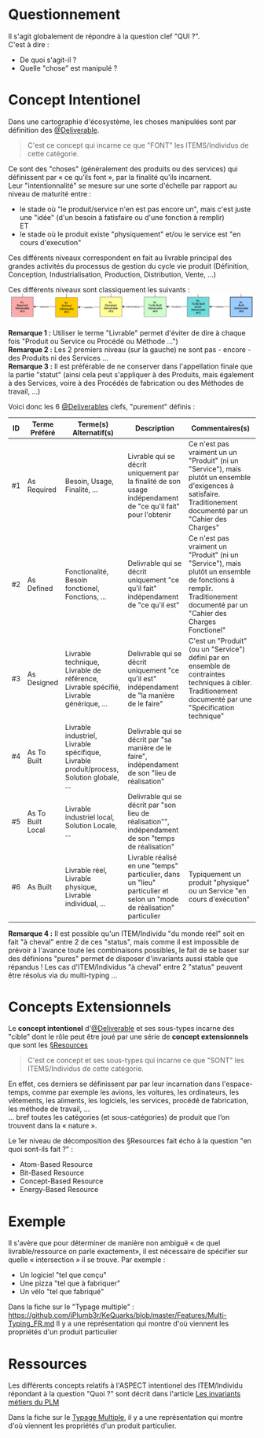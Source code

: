 Questionnement
==
Il s'agit globalement de répondre à la question clef "QUI ?".   
C'est à dire :
* De quoi s'agit-il ? 
* Quelle "chose" est manipulé ?

Concept Intentionel
==
Dans une cartographie d'écosystème, les choses manipulées sont par définition des <a href="https://github.com/iPlumb3r/EcosystemMapping/blob/master/1_Semantic/Conceptionary/%40Deliverable.md">@Deliverable</a>.

> C'est ce concept qui incarne ce que "FONT" les ITEMS/Individus de cette catégorie.

Ce sont des "choses" (généralement des produits ou des services) qui définissent par « ce qu’ils font », par la finalité qu’ils incarnent.   
Leur "intentionnalité" se mesure sur une sorte d'échelle par rapport au niveau de maturité entre :
* le stade où "le produit/service n'en est pas encore un", mais c'est juste une "idée" (d'un besoin à fatisfaire ou d'une fonction à remplir)   
ET
* le stade où le produit existe "physiquement" et/ou le service est "en cours d'execution"

Ces différents niveaux correspondent en fait au livrable principal des grandes activités du processus de gestion du cycle vie produit (Définition, Conception, Industrialisation, Production, Distribution, Vente, …)

Ces différents niveaux sont classiquement les suivants :
![Ladder](https://github.com/iPlumb3r/EcosystemMapping/blob/master/images/Intention_Ladder_2020-05_19.png)

__Remarque 1 :__ Utiliser le terme "Livrable" permet d'éviter de dire à chaque fois "Produit ou Service ou Procédé ou Méthode ...")   
__Remarque 2 :__ Les 2 premiers niveau (sur la gauche) ne sont pas - encore - des Produits ni des Services ...     
__Remarque 3 :__ Il est préférable de ne conserver dans l'appellation finale que la partie "statut" (ainsi cela peut s'appliquer à des Produits, mais également à des Services, voire à des Procédés de fabrication ou des Méthodes de travail, ...)   

Voici donc les 6 <a href="https://github.com/iPlumb3r/EcosystemMapping/blob/master/1_Semantic/Conceptionary/%40Deliverable.md">@Deliverables</a> clefs, "purement" définis :   

<table>
    <thead>
        <tr>
            <th>ID</th>
            <th>Terme Préféré</th>
            <th>Terme(s) Alternatif(s)</th>
            <th>Description</th>
            <th>Commentaires(s)</th>
        </tr>
    </thead>
    <tbody>
        <tr>
            <td>#1</td>
            <td>As Required</td>
             <td>Besoin, Usage, Finalité, ...</td>
            <td>Livrable qui se décrit uniquement par la finalité de son usage indépendament de "ce qu'il fait" pour l'obtenir</td>
            <td>Ce n'est pas vraiment un un "Produit" (ni un "Service"), mais plutôt un ensemble d'exigences à satisfaire. Traditionement documenté par un "Cahier des Charges"</td>
        </tr>
        <tr>
            <td>#2</td>
            <td>As Defined</td>
             <td>Fonctionalité, Besoin fonctionel, Fonctions, ...</td>
            <td>Delivrable qui se décrit uniquement "ce qu'il fait" indépendament de "ce qu'il est"</td>
            <td>Ce n'est pas vraiment un "Produit" (ni un "Service"), mais plutôt un ensemble de fonctions à remplir. Traditionement documenté par un "Cahier des Charges Fonctionel"</td>
        </tr>
        <tr>
            <td>#3</td>
            <td>As Designed</td>
             <td>Livrable technique, Livrable de référence, Livrable spécifié, Livrable générique, ...</td>
            <td>Delivrable qui se décrit uniquement "ce qu'il est" indépendament de "la manière de le faire"</td>
            <td>C'est un "Produit" (ou un "Service") défini par en ensemble de contraintes techniques à cibler. Traditionement documenté par une "Spécification technique"</td>
        </tr>
        <tr>
            <td>#4</td>
            <td>As To Built</td>
             <td>Livrable industriel, Livrable spécifique, Livrable produit/process, Solution globale, ...</td>
            <td>Delivrable qui se décrit par "sa manière de le faire", indépendament de son "lieu de réalisation"</td>
            <td></td>
        </tr>
        <tr>
            <td>#5</td>
            <td>As To Built Local</td>
             <td>Livrable industriel local, Solution Locale, ...</td>
            <td>Delivrable qui se décrit par "son lieu de réalisation"", indépendament de son "temps de réalisation"</td>
            <td></td>
        </tr>
        <tr>
            <td>#6</td>
            <td>As Built</td>
             <td>Livrable réel, Livrable physique, Livrable individual, ...</td>
            <td>Livrable réalisé en une "temps" particulier, dans un "lieu" particulier et selon un "mode de réalisation"  particulier</td>
            <td>Typiquement un produit "physique" ou un Service "en cours d'exécution"</td>
        </tr>
    </tbody>
</table>

__Remarque 4 :__ Il est possible qu'un ITEM/Individu "du monde réel" soit en fait "à cheval" entre 2 de ces "status", mais comme il est impossible de prévoir à l'avance toute les combinaisons possibles, le fait de se baser sur des définions "pures" permet de disposer d'invariants aussi stable que répandus ! Les cas d'ITEM/Individus "à cheval" entre 2 "status" peuvent être résolus via du multi-typing ...

Concepts Extensionnels
==
Le __concept intentionel__ d'<a href="https://github.com/iPlumb3r/EcosystemMapping/blob/master/1_Semantic/Conceptionary/%40Deliverable.md">@Deliverable</a> et ses sous-types incarne des "cible" dont le rôle peut être joué par une série de __concept extensionnels__ que sont les <a href="https://github.com/iPlumb3r/EcosystemMappingModel/blob/master/1_Semantic/Conceptionary/%C2%A7Resource.md">§Resources</a> 

> C'est ce concept et ses sous-types qui incarne ce que "SONT" les ITEMS/Individus de cette catégorie.

En effet, ces derniers se définissent par par leur incarnation dans l'espace-temps, comme par exemple les avions, les voitures, les ordinateurs, les vêtements, les aliments, les logiciels, les services, procédé de fabrication, les méthode de travail, ...   
... bref toutes les catégories (et sous-catégories) de produit que l’on trouvent dans la « nature ».

Le 1er niveau de décomposition des §Resources fait écho à la question "en quoi sont-ils fait ?" :
* Atom-Based Resource
* Bit-Based Resource
* Concept-Based Resource
* Energy-Based Resource

Exemple
==
Il s'avère que pour déterminer de manière non ambiguë « de quel livrable/ressource on parle exactement», il est nécessaire de spécifier sur quelle « intersection » il se trouve. Par exemple :
* Un logiciel "tel que conçu"
* Une pizza "tel que à fabriquer"
* Un vélo "tel que fabriqué"


Dans la fiche sur le "Typage multiple" : https://github.com/iPlumb3r/KeQuarks/blob/master/Features/Multi-Typing_FR.md
Il y a une représentation qui montre d'où viennent les propriétés d'un produit particulier

Ressources
==
Les différents concepts relatifs à l'ASPECT intentionel des ITEM/Individu répondant à la question "Quoi ?" sont décrit dans l'article <a href="https://www.linkedin.com/pulse/les-invariants-m%C3%A9tiers-du-plm-bernard-chabot/">Les invariants métiers du PLM</a>


Dans la fiche sur le <a href="https://github.com/iPlumb3r/KeQuarks/blob/master/Features/Multi-Typing_FR.md">Typage Multiple</a>, il y a une représentation qui montre d'où viennent les propriétés d'un produit particulier.


